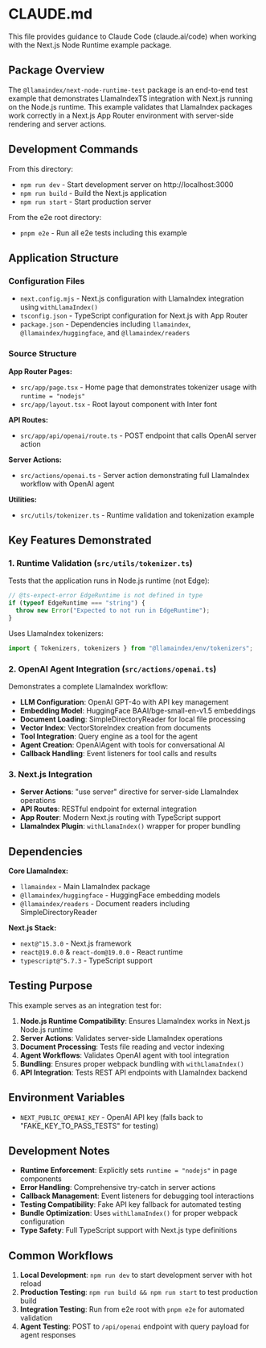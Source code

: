 # CLAUDE.md

This file provides guidance to Claude Code (claude.ai/code) when working with the Next.js Node Runtime example package.

## Package Overview

The `@llamaindex/next-node-runtime-test` package is an end-to-end test example that demonstrates LlamaIndexTS integration with Next.js running on the Node.js runtime. This example validates that LlamaIndex packages work correctly in a Next.js App Router environment with server-side rendering and server actions.

## Development Commands

From this directory:

- `npm run dev` - Start development server on http://localhost:3000
- `npm run build` - Build the Next.js application
- `npm run start` - Start production server

From the e2e root directory:

- `pnpm e2e` - Run all e2e tests including this example

## Application Structure

### Configuration Files

- `next.config.mjs` - Next.js configuration with LlamaIndex integration using `withLlamaIndex()`
- `tsconfig.json` - TypeScript configuration for Next.js with App Router
- `package.json` - Dependencies including `llamaindex`, `@llamaindex/huggingface`, and `@llamaindex/readers`

### Source Structure

**App Router Pages:**

- `src/app/page.tsx` - Home page that demonstrates tokenizer usage with `runtime = "nodejs"`
- `src/app/layout.tsx` - Root layout component with Inter font

**API Routes:**

- `src/app/api/openai/route.ts` - POST endpoint that calls OpenAI server action

**Server Actions:**

- `src/actions/openai.ts` - Server action demonstrating full LlamaIndex workflow with OpenAI agent

**Utilities:**

- `src/utils/tokenizer.ts` - Runtime validation and tokenization example

## Key Features Demonstrated

### 1. Runtime Validation (`src/utils/tokenizer.ts`)

Tests that the application runs in Node.js runtime (not Edge):

```typescript
// @ts-expect-error EdgeRuntime is not defined in type
if (typeof EdgeRuntime === "string") {
  throw new Error("Expected to not run in EdgeRuntime");
}
```

Uses LlamaIndex tokenizers:

```typescript
import { Tokenizers, tokenizers } from "@llamaindex/env/tokenizers";
```

### 2. OpenAI Agent Integration (`src/actions/openai.ts`)

Demonstrates a complete LlamaIndex workflow:

- **LLM Configuration**: OpenAI GPT-4o with API key management
- **Embedding Model**: HuggingFace BAAI/bge-small-en-v1.5 embeddings
- **Document Loading**: SimpleDirectoryReader for local file processing
- **Vector Index**: VectorStoreIndex creation from documents
- **Tool Integration**: Query engine as a tool for the agent
- **Agent Creation**: OpenAIAgent with tools for conversational AI
- **Callback Handling**: Event listeners for tool calls and results

### 3. Next.js Integration

- **Server Actions**: "use server" directive for server-side LlamaIndex operations
- **API Routes**: RESTful endpoint for external integration
- **App Router**: Modern Next.js routing with TypeScript support
- **LlamaIndex Plugin**: `withLlamaIndex()` wrapper for proper bundling

## Dependencies

**Core LlamaIndex:**

- `llamaindex` - Main LlamaIndex package
- `@llamaindex/huggingface` - HuggingFace embedding models
- `@llamaindex/readers` - Document readers including SimpleDirectoryReader

**Next.js Stack:**

- `next@^15.3.0` - Next.js framework
- `react@19.0.0` & `react-dom@19.0.0` - React runtime
- `typescript@^5.7.3` - TypeScript support

## Testing Purpose

This example serves as an integration test for:

1. **Node.js Runtime Compatibility**: Ensures LlamaIndex works in Next.js Node.js runtime
2. **Server Actions**: Validates server-side LlamaIndex operations
3. **Document Processing**: Tests file reading and vector indexing
4. **Agent Workflows**: Validates OpenAI agent with tool integration
5. **Bundling**: Ensures proper webpack bundling with `withLlamaIndex()`
6. **API Integration**: Tests REST API endpoints with LlamaIndex backend

## Environment Variables

- `NEXT_PUBLIC_OPENAI_KEY` - OpenAI API key (falls back to "FAKE_KEY_TO_PASS_TESTS" for testing)

## Development Notes

- **Runtime Enforcement**: Explicitly sets `runtime = "nodejs"` in page components
- **Error Handling**: Comprehensive try-catch in server actions
- **Callback Management**: Event listeners for debugging tool interactions
- **Testing Compatibility**: Fake API key fallback for automated testing
- **Bundle Optimization**: Uses `withLlamaIndex()` for proper webpack configuration
- **Type Safety**: Full TypeScript support with Next.js type definitions

## Common Workflows

1. **Local Development**: `npm run dev` to start development server with hot reload
2. **Production Testing**: `npm run build && npm run start` to test production build
3. **Integration Testing**: Run from e2e root with `pnpm e2e` for automated validation
4. **Agent Testing**: POST to `/api/openai` endpoint with query payload for agent responses
